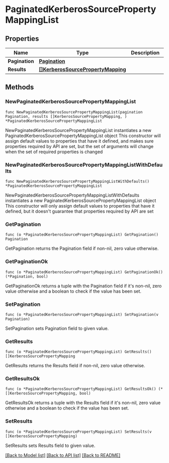 # PaginatedKerberosSourcePropertyMappingList

## Properties

Name | Type | Description | Notes
------------ | ------------- | ------------- | -------------
**Pagination** | [**Pagination**](Pagination.md) |  | 
**Results** | [**[]KerberosSourcePropertyMapping**](KerberosSourcePropertyMapping.md) |  | 

## Methods

### NewPaginatedKerberosSourcePropertyMappingList

`func NewPaginatedKerberosSourcePropertyMappingList(pagination Pagination, results []KerberosSourcePropertyMapping, ) *PaginatedKerberosSourcePropertyMappingList`

NewPaginatedKerberosSourcePropertyMappingList instantiates a new PaginatedKerberosSourcePropertyMappingList object
This constructor will assign default values to properties that have it defined,
and makes sure properties required by API are set, but the set of arguments
will change when the set of required properties is changed

### NewPaginatedKerberosSourcePropertyMappingListWithDefaults

`func NewPaginatedKerberosSourcePropertyMappingListWithDefaults() *PaginatedKerberosSourcePropertyMappingList`

NewPaginatedKerberosSourcePropertyMappingListWithDefaults instantiates a new PaginatedKerberosSourcePropertyMappingList object
This constructor will only assign default values to properties that have it defined,
but it doesn't guarantee that properties required by API are set

### GetPagination

`func (o *PaginatedKerberosSourcePropertyMappingList) GetPagination() Pagination`

GetPagination returns the Pagination field if non-nil, zero value otherwise.

### GetPaginationOk

`func (o *PaginatedKerberosSourcePropertyMappingList) GetPaginationOk() (*Pagination, bool)`

GetPaginationOk returns a tuple with the Pagination field if it's non-nil, zero value otherwise
and a boolean to check if the value has been set.

### SetPagination

`func (o *PaginatedKerberosSourcePropertyMappingList) SetPagination(v Pagination)`

SetPagination sets Pagination field to given value.


### GetResults

`func (o *PaginatedKerberosSourcePropertyMappingList) GetResults() []KerberosSourcePropertyMapping`

GetResults returns the Results field if non-nil, zero value otherwise.

### GetResultsOk

`func (o *PaginatedKerberosSourcePropertyMappingList) GetResultsOk() (*[]KerberosSourcePropertyMapping, bool)`

GetResultsOk returns a tuple with the Results field if it's non-nil, zero value otherwise
and a boolean to check if the value has been set.

### SetResults

`func (o *PaginatedKerberosSourcePropertyMappingList) SetResults(v []KerberosSourcePropertyMapping)`

SetResults sets Results field to given value.



[[Back to Model list]](../README.md#documentation-for-models) [[Back to API list]](../README.md#documentation-for-api-endpoints) [[Back to README]](../README.md)


